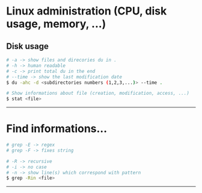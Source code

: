 # Linux administration (CPU, disk usage, memory, ...)

## Disk usage

```bash
# -a -> show files and direcories du in .
# -h -> human readable
# -c -> print total du in the end
# --time -> show the last modification date
$ du -ahc -d <subdirectories numbers (1,2,3,...)> --time .
```

```bash
# Show informations about file (creation, modification, access, ...)
$ stat <file>
```

---

# Find informations...

```bash
# grep -E -> regex
# grep -F -> fixes string
```

```bash
# -R -> recursive
# -i -> no case
# -n -> show line(s) which correspond with pattern
$ grep -Rin <file>
```

---
